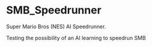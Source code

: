 # SMB_Speedrunner

Super Mario Bros (NES) AI Speedrunner. 

Testing the possibility of an AI learning to speedrun SMB
